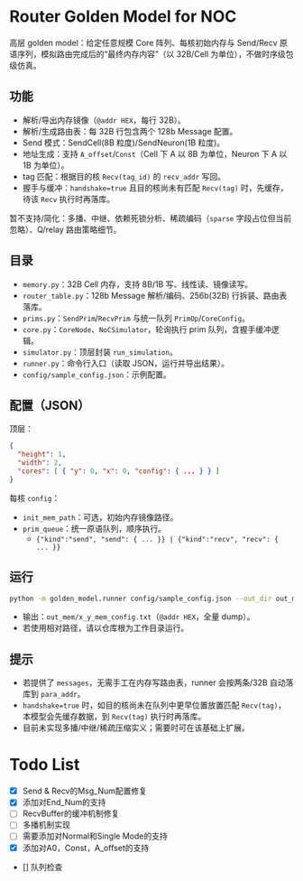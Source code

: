 # Router Golden Model for NOC

高层 golden model：给定任意规模 Core 阵列、每核初始内存与 Send/Recv 原语序列，模拟路由完成后的“最终内存内容”（以 32B/Cell 为单位），不做时序级包级仿真。

## 功能
- 解析/导出内存镜像（`@addr HEX`，每行 32B）。
- 解析/生成路由表：每 32B 行包含两个 128b Message 配置。
- Send 模式：SendCell(8B 粒度)/SendNeuron(1B 粒度)。
- 地址生成：支持 `A_offset`/`Const`（Cell 下 A 以 8B 为单位，Neuron 下 A 以 1B 为单位）。
- tag 匹配：根据目的核 `Recv(tag_id)` 的 `recv_addr` 写回。
- 握手与缓冲：`handshake=true` 且目的核尚未有匹配 `Recv(tag)` 时，先缓存，待该 `Recv` 执行时再落库。

暂不支持/简化：多播、中继、依赖死锁分析、稀疏编码（`sparse` 字段占位但当前忽略）、Q/relay 路由策略细节。

## 目录
- `memory.py`：32B Cell 内存，支持 8B/1B 写、线性读、镜像读写。
- `router_table.py`：128b Message 解析/编码、256b(32B) 行拆装、路由表落库。
- `prims.py`：`SendPrim`/`RecvPrim` 与统一队列 `PrimOp`/`CoreConfig`。
- `core.py`：`CoreNode`、`NoCSimulator`，轮询执行 prim 队列，含握手缓冲逻辑。
- `simulator.py`：顶层封装 `run_simulation`。
- `runner.py`：命令行入口（读取 JSON，运行并导出结果）。
- `config/sample_config.json`：示例配置。

## 配置（JSON）
顶层：
```json
{
  "height": 1,
  "width": 2,
  "cores": [ { "y": 0, "x": 0, "config": { ... } } ]
}
```
每核 `config`：
- `init_mem_path`：可选，初始内存镜像路径。
- `prim_queue`：统一原语队列，顺序执行。
  - `{"kind":"send", "send": { ... }} | {"kind":"recv", "recv": { ... }}`

## 运行
```bash
python -m golden_model.runner config/sample_config.json --out_dir out_mem
```
- 输出：`out_mem/x_y_mem_config.txt`（`@addr HEX`，全量 dump）。
- 若使用相对路径，请以仓库根为工作目录运行。

## 提示
- 若提供了 `messages`，无需手工在内存写路由表，runner 会按两条/32B 自动落库到 `para_addr`。
- `handshake=true` 时，如目的核尚未在队列中更早位置放置匹配 `Recv(tag)`，本模型会先缓存数据，到 `Recv(tag)` 执行时再落库。
- 目前未实现多播/中继/稀疏压缩实义；需要时可在该基础上扩展。

# Todo List

- [X] Send & Recv的Msg_Num配置修复
- [X] 添加对End_Num的支持
- [ ] RecvBuffer的缓冲机制修复
- [ ] 多播机制实现
- [ ] 需要添加对Normal和Single Mode的支持
- [X] 添加对A0，Const，A_offset的支持
- [] 队列检查
